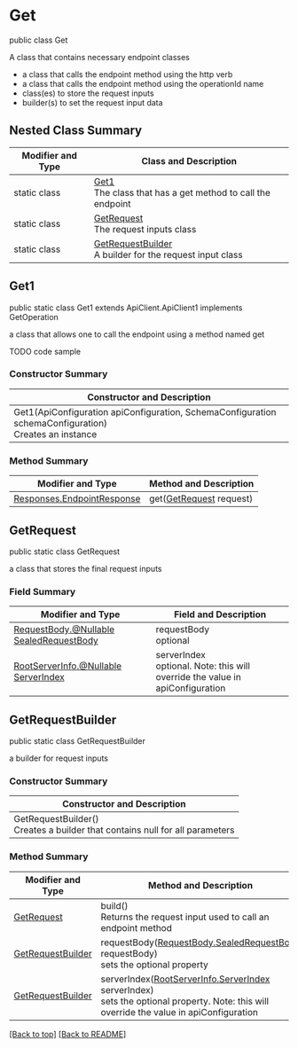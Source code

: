 # Get

public class Get

A class that contains necessary endpoint classes
- a class that calls the endpoint method using the http verb
- a class that calls the endpoint method using the operationId name
- class(es) to store the request inputs
- builder(s) to set the request input data

## Nested Class Summary
| Modifier and Type | Class and Description |
| ----------------- | --------------------- |
| static class | [Get1](#get1)<br>The class that has a get method to call the endpoint |
| static class | [GetRequest](#getrequest)<br>The request inputs class |
| static class | [GetRequestBuilder](#getrequestbuilder)<br>A builder for the request input class |

## Get1
public static class Get1 extends ApiClient.ApiClient1 implements GetOperation<br>

a class that allows one to call the endpoint using a method named get

TODO code sample

### Constructor Summary
| Constructor and Description |
| --------------------------- |
| Get1(ApiConfiguration apiConfiguration, SchemaConfiguration schemaConfiguration)<br>Creates an instance |

### Method Summary
| Modifier and Type | Method and Description |
| ----------------- | ---------------------- |
| [Responses.EndpointResponse](../../paths/fakejsonformdata/get/Responses.md#endpointresponse) | get([GetRequest](#getrequest) request) |

## GetRequest
public static class GetRequest<br>

a class that stores the final request inputs

### Field Summary
| Modifier and Type | Field and Description |
| ----------------- | --------------------- |
| [RequestBody.@Nullable SealedRequestBody](../../paths/fakejsonformdata/get/RequestBody.md#sealedrequestbody) | requestBody<br>optional |
| [RootServerInfo.@Nullable ServerIndex](../../RootServerInfo.md#serverindex) | serverIndex<br>optional. Note: this will override the value in apiConfiguration |

## GetRequestBuilder
public static class GetRequestBuilder<br>

a builder for request inputs

### Constructor Summary
| Constructor and Description |
| --------------------------- |
| GetRequestBuilder()<br>Creates a builder that contains null for all parameters |

### Method Summary
| Modifier and Type | Method and Description |
| ----------------- | ---------------------- |
| [GetRequest](#getrequest) | build()<br>Returns the request input used to call an endpoint method |
| [GetRequestBuilder](#getrequestbuilder) | requestBody([RequestBody.SealedRequestBody](../../paths/fakejsonformdata/get/RequestBody.md#sealedrequestbody) requestBody)<br>sets the optional property |
| [GetRequestBuilder](#getrequestbuilder) | serverIndex([RootServerInfo.ServerIndex](../../RootServerInfo.md#serverindex) serverIndex)<br>sets the optional property. Note: this will override the value in apiConfiguration |

[[Back to top]](#top) [[Back to README]](../../../README.md)
